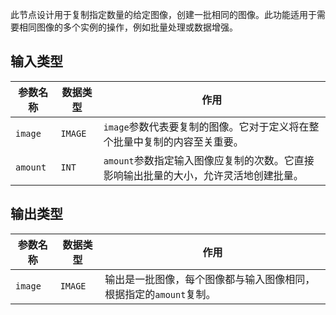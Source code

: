 
此节点设计用于复制指定数量的给定图像，创建一批相同的图像。此功能适用于需要相同图像的多个实例的操作，例如批量处理或数据增强。

## 输入类型
| 参数名称 | 数据类型 | 作用 |
| --- | --- | --- |
| `image` | `IMAGE` | `image`参数代表要复制的图像。它对于定义将在整个批量中复制的内容至关重要。 |
| `amount` | `INT` | `amount`参数指定输入图像应复制的次数。它直接影响输出批量的大小，允许灵活地创建批量。 |

## 输出类型
| 参数名称 | 数据类型 | 作用 |
| --- | --- | --- |
| `image` | `IMAGE` | 输出是一批图像，每个图像都与输入图像相同，根据指定的`amount`复制。 |